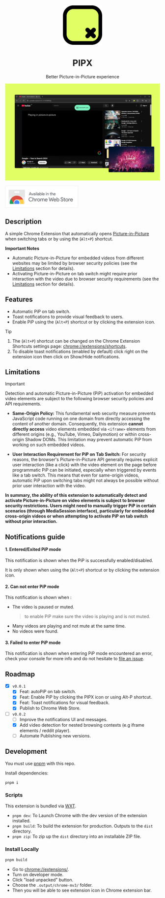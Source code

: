 <p align="center">
 <img src="./.github/assets/512.png" height="128" alt="Logo">
 <h1 align="center">PIPX</h1>
 <p  align="center">Better Picture-in-Picture experience</p>
 <img src="./.github/assets/pipx-thumbnail.png" alt="Thumbnail">
</p>

[<img height="72" src="./.github/assets/Chrome-Web-Store-badge.png" alt="Available in the Chrome Web Store">](https://chromewebstore.google.com/detail/nkbikckldmljjiiajklecmgmajgapbfl)

## Description

A simple Chrome Extension that automatically opens [Picture-in-Picture](https://wicg.github.io/picture-in-picture/) when switching tabs or by using the (`Alt+P`) shortcut.

**Important Notes**

- Automatic Picture-in-Picture for embedded videos from different websites may be limited by browser security policies (see the [Limitations](#limitations) section for details).
- Activating Picture-in-Picture on tab switch might require prior interaction with the video due to browser security requirements (see the [Limitations](#limitations) section for details).

## Features

- Automatic PiP on tab switch.
- Toast notifications to provide visual feedback to users.
- Enable PiP using the (`Alt+P`) shortcut or by clicking the extension icon.

> [!TIP]
>
> 1. The (`Alt+P`) shortcut can be changed on the Chrome Extension Shortcuts settings page: [chrome://extensions/shortcuts](chrome://extensions/shortcuts).
> 2. To disable toast notifications (enabled by default) click right on the extension icon then click on Show/Hide notifications.

## Limitations

> [!important]
> Detection and automatic Picture-in-Picture (PiP) activation for embedded video elements are subject to the following browser security policies and API requirements.

- **Same-Origin Policy:** This fundamental web security measure prevents JavaScript code running on one domain from directly accessing the content of another domain. Consequently, this extension **cannot directly access** video elements embedded via `<iframe>` elements from different origins (e.g., YouTube, Vimeo, Dailymotion) or within cross-origin Shadow DOMs. This limitation may prevent automatic PiP from working on such embedded videos.

- **User Interaction Requirement for PiP on Tab Switch:** For security reasons, the browser's Picture-in-Picture API generally requires explicit user interaction (like a click) with the video element on the page before programmatic PiP can be initiated, especially when triggered by events like a tab switch. This means that even for same-origin videos, automatic PiP upon switching tabs might not always be possible without prior user interaction with the video.

**In summary, the ability of this extension to automatically detect and activate Picture-in-Picture on video elements is subject to browser security restrictions. Users might need to manually trigger PiP in certain scenarios (through MediaSession interface), particularly for embedded cross-origin videos or when attempting to activate PiP on tab switch without prior interaction.**

## Notifications guide

#### 1. Entered/Exited PiP mode

This notification is shown when the PiP is successfully enabled/disabled.

It is only shown when using the (`Alt+P`) shortcut or by clicking the extension icon.

#### 2. Can not enter PiP mode

This notification is shown when :

- The video is paused or muted.
  > to enable PiP make sure the video is playing and is not muted.
- Many videos are playing and not mute at the same time.
- No videos were found.

#### 3. Failed to enter PiP mode

This notification is shown when entering PiP mode encountered an error, check your console for more info and do not hesitate to [file an issue](https://github.com/phrechu/PIPX/issues).

## Roadmap

- [x] `v0.0.1`
  - [x] Feat: autoPiP on tab switch.
  - [x] Feat: Enable PiP by clicking the PIPX icon or using Alt-P shortcut.
  - [x] Feat: Toast notifications for visual feedback.
  - [x] Publish to Chrome Web Store.
- [ ] `v0.0.2`
  - [ ] Improve the notifications UI and messages.
  - [x] Add video detection for nested browsing contexts (e.g iframe elements / reddit player).
  - [ ] Automate Publishing new versions.

## Development

You must use [pnpm](https://pnpm.io/) with this repo.

Install dependencies:

```sh
pnpm i
```

### Scripts

This extension is bundled via [WXT](https://wxt.dev).

- `pnpm dev`: To Launch Chrome with the dev version of the extension installed.
- `pnpm build`: To build the extension for production. Outputs to the `dist` directory.
- `pnpm zip`: To zip up the `dist` directory into an installable ZIP file.

### Install Locally

```sh
pnpm build
```

- Go to [chrome://extensions/](chrome://extensions/).
- Turn on developer mode.
- Click "load unpacked" button.
- Choose the `.output/chrome-mv3/` folder.
- Then you will be able to see extension icon in Chrome extension bar.
